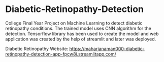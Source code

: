 # Diabetic-Retinopathy-Detection
College Final Year Project on Machine Learning to detect diabetic retinopathy conditions. The trained model uses CNN algorithm for the detection. Tensorflow library has been used to create the model and web application was created by the help of streamlit and later was deployed. 

Diabetic Retinopathy Website: https://maharjanaman000-diabetic-retinopathy-detection-app-fpcw8i.streamlitapp.com/
